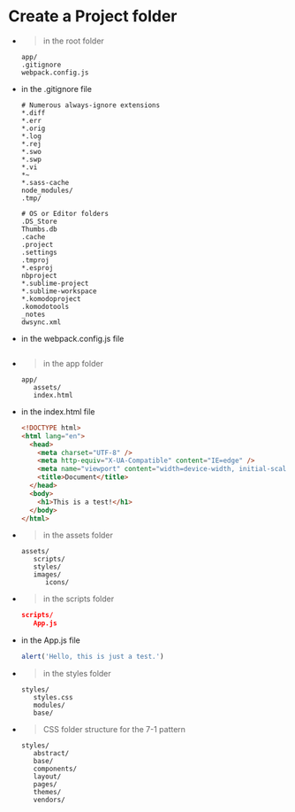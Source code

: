 # Create a Project folder

- > in the root folder

  ```
  app/
  .gitignore
  webpack.config.js
  ```

- in the .gitignore file

  ```
  # Numerous always-ignore extensions
  *.diff
  *.err
  *.orig
  *.log
  *.rej
  *.swo
  *.swp
  *.vi
  *~
  *.sass-cache
  node_modules/
  .tmp/

  # OS or Editor folders
  .DS_Store
  Thumbs.db
  .cache
  .project
  .settings
  .tmproj
  *.esproj
  nbproject
  *.sublime-project
  *.sublime-workspace
  *.komodoproject
  .komodotools
  _notes
  dwsync.xml
  ```

- in the webpack.config.js file

  ```

  ```

- > in the app folder

  ```
  app/
     assets/
     index.html
  ```

- in the index.html file

  ```html
  <!DOCTYPE html>
  <html lang="en">
    <head>
      <meta charset="UTF-8" />
      <meta http-equiv="X-UA-Compatible" content="IE=edge" />
      <meta name="viewport" content="width=device-width, initial-scale=1.0" />
      <title>Document</title>
    </head>
    <body>
      <h1>This is a test!</h1>
    </body>
  </html>
  ```

- > in the assets folder

  ```
  assets/
     scripts/
     styles/
     images/
        icons/
  ```

- > in the scripts folder

  ```json
  scripts/
     App.js
  ```

- in the App.js file

  ```js
  alert('Hello, this is just a test.')
  ```

- > in the styles folder

  ```
  styles/
     styles.css
     modules/
     base/

  ```

- > CSS folder structure for the 7-1 pattern

  ```
  styles/
     abstract/
     base/
     components/
     layout/
     pages/
     themes/
     vendors/
  ```
